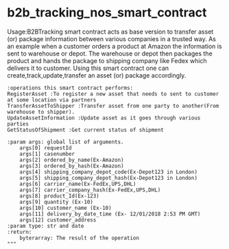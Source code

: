 # b2b_tracking_nos_smart_contract

Usage:B2BTracking smart contract acts as base version to transfer asset (or) package information between various companies in a trusted way.
As an example when a customer orders a product at Amazon the information is sent to warehouse or depot.
The warehouse or depot then packages the product and hands the package to shipping company like Fedex which delivers it to customer.
Using this smart contract one can create,track,update,transfer an asset (or) package accordingly.

    :operations this smart contract performs:
    RegisterAsset :To register a new asset that needs to sent to customer at some location via partners
    TransferAssetToShipper :Transfer asset from one party to another(From warehouse to shipper).
    UpdateAssetInformation :Update asset as it goes through various parties
    GetStatusOfShipment :Get current status of shipment
    
    :param args: global list of arguments.
        args[0] requestId
        args[1] casenumber
        args[2] ordered_by_name(Ex-Amazon)
        args[3] ordered_by_hash(Ex-Amazon)
        args[4] shipping_company_depot_code(Ex-Depot123 in London)
        args[5] shipping_company_depot_hash(Ex-Depot123 in London)
        args[6] carrier_name(Ex-FedEx,UPS,DHL)
        args[7] carrier_company_hash(Ex-FedEx,UPS,DHL)
        args[8] product_Id(Ex-123)
        args[9] quantity (Ex-10)
        args[10] customer_name (Ex-10)
        args[11] delivery_by_date_time (Ex- 12/01/2018 2:53 PM GMT)
        args[12] customer_address
    :param type: str and date
    :return:
        byterarray: The result of the operation
    """
